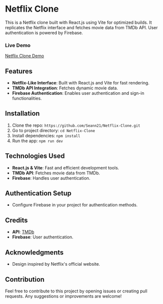 # Netflix Clone

This is a Netflix clone built with React.js using Vite for optimized builds. It replicates the Netflix interface and fetches movie data from TMDb API. User authentication is powered by Firebase.

### Live Demo
[Netflix Clone Demo](https://netflix-clone-seann21.vercel.app/)

## Features
- **Netflix-Like Interface**: Built with React.js and Vite for fast rendering.
- **TMDb API Integration**: Fetches dynamic movie data.
- **Firebase Authentication**: Enables user authentication and sign-in functionalities.

## Installation
1. Clone the repo: `https://github.com/Seann21/Netflix-Clone.git`
2. Go to project directory: `cd Netflix-Clone`
3. Install dependencies: `npm install`
4. Run the app: `npm run dev`

## Technologies Used
- **React.js & Vite**: Fast and efficient development tools.
- **TMDb API**: Fetches movie data from TMDb.
- **Firebase**: Handles user authentication.

## Authentication Setup
- Configure Firebase in your project for authentication methods.

## Credits
- **API**: [TMDb](https://www.themoviedb.org/)
- **Firebase**: User authentication.

## Acknowledgments
- Design inspired by Netflix's official website.

## Contribution
Feel free to contribute to this project by opening issues or creating pull requests. Any suggestions or improvements are welcome!
